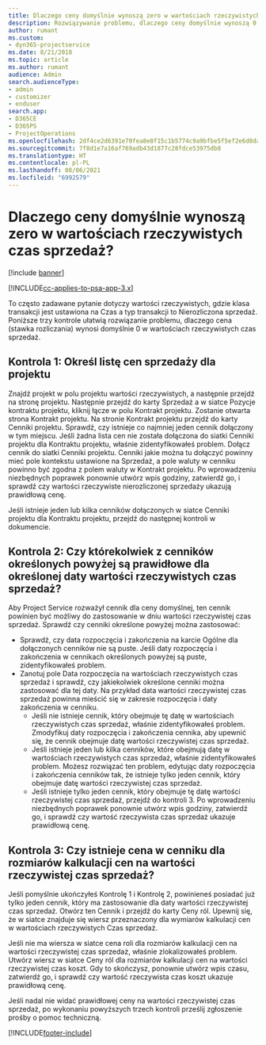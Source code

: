 ```yaml
---
title: Dlaczego ceny domyślnie wynoszą zero w wartościach rzeczywistych czas sprzedaż?
description: Rozwiązywanie problemu, dlaczego ceny domyślnie wynoszą 0 w wartościach rzeczywistych czas sprzedaż.
author: rumant
ms.custom:
- dyn365-projectservice
ms.date: 8/21/2018
ms.topic: article
ms.author: rumant
audience: Admin
search.audienceType:
- admin
- customizer
- enduser
search.app:
- D365CE
- D365PS
- ProjectOperations
ms.openlocfilehash: 2df4ce2d6391e70fea8e8f15c1b5774c9a9bfbe5f5ef2e6d8da8668afd34d4c9
ms.sourcegitcommit: 7f8d1e7a16af769adb43d1877c28fdce53975db8
ms.translationtype: HT
ms.contentlocale: pl-PL
ms.lasthandoff: 08/06/2021
ms.locfileid: "6992579"
---
```

# <a name="why-is-price-defaulting-to-zero-on-time-sales-actuals"></a>Dlaczego ceny domyślnie wynoszą zero w wartościach rzeczywistych czas sprzedaż?

[!include [banner](../includes/psa-now-project-operations.md)]

[!INCLUDE[cc-applies-to-psa-app-3.x](../includes/cc-applies-to-psa-app-3x.md)]

To często zadawane pytanie dotyczy wartości rzeczywistych, gdzie klasa transakcji jest ustawiona na Czas a typ transakcji to Nierozliczona sprzedaż. Poniższe trzy kontrole ułatwią rozwiązanie problemu, dlaczego cena (stawka rozliczania) wynosi domyślnie 0 w wartościach rzeczywistych czas sprzedaż.

## <a name="check-1-identify-the-sales-price-list-for-the-project"></a>Kontrola 1: Określ listę cen sprzedaży dla projektu

Znajdź projekt w polu projektu wartości rzeczywistych, a następnie przejdź na stronę projektu. Następnie przejdź do karty Sprzedaż a w siatce Pozycje kontraktu projektu, kliknij łącze w polu Kontrakt projektu. Zostanie otwarta strona Kontrakt projektu. Na stronie Kontrakt projektu przejdź do karty Cenniki projektu. Sprawdź, czy istnieje co najmniej jeden cennik dołączony w tym miejscu. Jeśli żadna lista cen nie została dołączona do siatki Cenniki projektu dla Kontraktu projektu, właśnie zidentyfikowałeś problem. Dołącz cennik do siatki Cenniki projektu. Cenniki jakie można tu dołączyć powinny mieć pole kontekstu ustawione na Sprzedaż, a pole waluty w cenniku powinno być zgodna z polem waluty w Kontrakt projektu. Po wprowadzeniu niezbędnych poprawek ponownie utwórz wpis godziny, zatwierdź go, i sprawdź czy wartości rzeczywiste nierozliczonej sprzedaży ukazują prawidłową cenę. 

Jeśli istnieje jeden lub kilka cenników dołączonych w siatce Cenniki projektu dla Kontraktu projektu, przejdź do następnej kontroli w dokumencie.

## <a name="check-2-are-any-of-the-price-lists-identified-above-valid-for-the-specific-date-of-the-time-sales-actual"></a>Kontrola 2: Czy którekolwiek z cenników określonych powyżej są prawidłowe dla określonej daty wartości rzeczywistych czas sprzedaż?

Aby Project Service rozważył cennik dla ceny domyślnej, ten cennik powinien być możliwy do zastosowanie w dniu wartości rzeczywistej czas sprzedaż. Sprawdź czy cenniki określone powyżej można zastosować:
- Sprawdź, czy data rozpoczęcia i zakończenia na karcie Ogólne dla dołączonych cenników nie są puste. Jeśli daty rozpoczęcia i zakończenia w cennikach określonych powyżej są puste, zidentyfikowałeś problem. 
- Zanotuj pole Data rozpoczęcia na wartościach rzeczywistych czas sprzedaż i sprawdź, czy jakiekolwiek określone cenniki można zastosować dla tej daty. Na przykład data wartości rzeczywistej czas sprzedaż powinna mieścić się w zakresie rozpoczęcia i daty zakończenia w cenniku. 
    - Jeśli nie istnieje cennik, który obejmuje tę datę w wartościach rzeczywistych czas sprzedaż, właśnie zidentyfikowałeś problem. Zmodyfikuj daty rozpoczęcia i zakończenia cennika, aby upewnić się, że cennik obejmuje datę wartości rzeczywistej czas sprzedaż. 
    - Jeśli istnieje jeden lub kilka cenników, które obejmują datę w wartościach rzeczywistych czas sprzedaż, właśnie zidentyfikowałeś problem. Możesz rozwiązać ten problem, edytując daty rozpoczęcia i zakończenia cenników tak, że istnieje tylko jeden cennik, który obejmuje datę wartości rzeczywistej czas sprzedaż. 
    - Jeśli istnieje tylko jeden cennik, który obejmuje tę datę wartości rzeczywistej czas sprzedaż, przejdź do kontroli 3.
Po wprowadzeniu niezbędnych poprawek ponownie utwórz wpis godziny, zatwierdź go, i sprawdź czy wartość rzeczywista czas sprzedaż ukazuje prawidłową cenę.

## <a name="check-3-is-there-a-price-in-the-price-list-for-the-pricing-dimensions-on-the-time-sales-actual"></a>Kontrola 3: Czy istnieje cena w cenniku dla rozmiarów kalkulacji cen na wartości rzeczywistej czas sprzedaż?

Jeśli pomyślnie ukończyłeś Kontrolę 1 i Kontrolę 2, powinieneś posiadać już tylko jeden cennik, który ma zastosowanie dla daty wartości rzeczywistej czas sprzedaż. Otwórz ten Cennik i przejdź do karty Ceny ról. Upewnij się, że w siatce znajduje się wiersz przeznaczony dla wymiarów kalkulacji cen w wartościach rzeczywistych Czas sprzedaż.

Jeśli nie ma wiersza w siatce cena roli dla rozmiarów kalkulacji cen na wartości rzeczywistej czas sprzedaż, właśnie zlokalizowałeś problem. Utwórz wiersz w siatce Ceny ról dla rozmiarów kalkulacji cen na wartości rzeczywistej czas koszt. Gdy to skończysz, ponownie utwórz wpis czasu, zatwierdź go, i sprawdź czy wartość rzeczywista czas koszt ukazuje prawidłową cenę.

Jeśli nadal nie widać prawidłowej ceny na wartości rzeczywistej czas sprzedaż, po wykonaniu powyższych trzech kontroli prześlij zgłoszenie prośby o pomoc techniczną. 



[!INCLUDE[footer-include](../includes/footer-banner.md)]